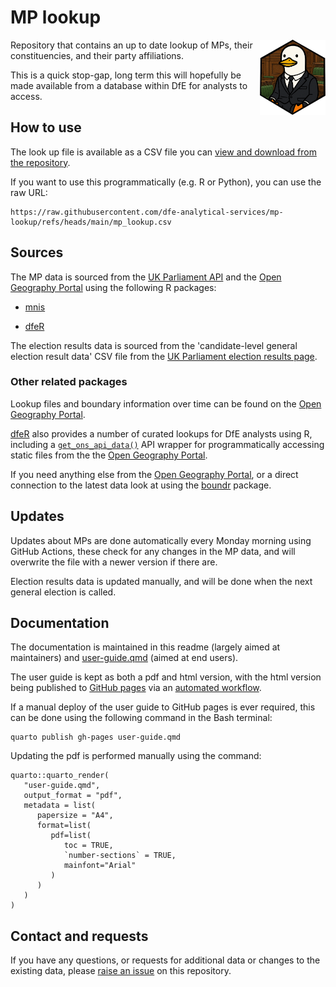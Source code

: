 # MP lookup 
<a href="https://dfe-analytical-services.github.io/mp-lookup/"><img src="images/mp-lookup-frederick.png" align="right" height="120" alt="MP-lookup user guide" /></a>

Repository that contains an up to date lookup of MPs, their constituencies, and their party affiliations.

This is a quick stop-gap, long term this will hopefully be made available from a database within DfE for analysts to access.

## How to use

The look up file is available as a CSV file you can [view and download from the repository](https://github.com/dfe-analytical-services/mp-lookup/blob/main/mp_lookup.csv).

If you want to use this programmatically (e.g. R or Python), you can use the raw URL:

```         
https://raw.githubusercontent.com/dfe-analytical-services/mp-lookup/refs/heads/main/mp_lookup.csv
```

## Sources

The MP data is sourced from the [UK Parliament API](http://data.parliament.uk/membersdataplatform/default.aspx) and the [Open Geography Portal](https://geoportal.statistics.gov.uk/) using the following R packages:

-   [mnis](https://docs.evanodell.com/mnis/)

-   [dfeR](https://github.com/dfe-analytical-services/dfeR)

The election results data is sourced from the 'candidate-level general election result data' CSV file from the [UK Parliament election results page](https://electionresults.parliament.uk/general-elections/6/political-parties).

### Other related packages

Lookup files and boundary information over time can be found on the [Open Geography Portal](https://geoportal.statistics.gov.uk/).

[dfeR](https://github.com/dfe-analytical-services/dfeR) also provides a number of curated lookups for DfE analysts using R, including a [`get_ons_api_data()`](https://dfe-analytical-services.github.io/dfeR/reference/get_ons_api_data.html) API wrapper for programmatically accessing static files from the the [Open Geography Portal](https://geoportal.statistics.gov.uk/).

If you need anything else from the [Open Geography Portal](https://geoportal.statistics.gov.uk/), or a direct connection to the latest data look at using the [boundr](https://github.com/francisbarton/boundr) package.

## Updates

Updates about MPs are done automatically every Monday morning using GitHub Actions, these check for any changes in the MP data, and will overwrite the file with a newer version if there are.

Election results data is updated manually, and will be done when the next general election is called.

## Documentation

The documentation is maintained in this readme (largely aimed at maintainers) and 
[user-guide.qmd](user-guide.qmd) (aimed at end users).

The user guide is kept as both a pdf and html version, with the html version 
being published to [GitHub pages](https://dfe-analytical-services.github.io/mp-lookup/) 
via an [automated workflow](.github/workflows/github-pages.yaml).

If a manual deploy of the user guide to GitHub pages is ever required, this can 
be done using the following command in the Bash terminal:

``` {sh, eval=FALSE}
quarto publish gh-pages user-guide.qmd
```

Updating the pdf is performed manually using the command:

``` {r, eval=FALSE}
quarto::quarto_render(
   "user-guide.qmd",
   output_format = "pdf",
   metadata = list(
      papersize = "A4",
      format=list(
         pdf=list(
            toc = TRUE, 
            `number-sections` = TRUE,
            mainfont="Arial"
         )
      )
   )
)
```


## Contact and requests

If you have any questions, or requests for additional data or changes to the existing data, please [raise an issue](https://github.com/dfe-analytical-services/mp-lookup/issues/new/choose) on this repository.
